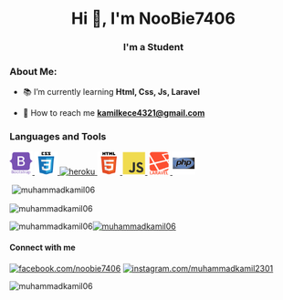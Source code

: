 <h1 align="center">Hi 👋, I'm NooBie7406</h1>
<h3 align="center">I'm a Student</h3>

<h3 align="left">About Me:</h3>

- 📚 I’m currently learning **Html, Css, Js, Laravel**

- 📩 How to reach me **kamilkece4321@gmail.com**

<h3 align="left">Languages and Tools</h3>
<p align="left"> <a href="https://getbootstrap.com" target="_blank" rel="noreferrer"> <img src="https://raw.githubusercontent.com/devicons/devicon/master/icons/bootstrap/bootstrap-plain-wordmark.svg" alt="bootstrap" width="40" height="40"/> </a> <a href="https://www.w3schools.com/css/" target="_blank" rel="noreferrer"> <img src="https://raw.githubusercontent.com/devicons/devicon/master/icons/css3/css3-original-wordmark.svg" alt="css3" width="40" height="40"/> </a> <a href="https://heroku.com" target="_blank" rel="noreferrer"> <img src="https://www.vectorlogo.zone/logos/heroku/heroku-icon.svg" alt="heroku" width="40" height="40"/> </a> <a href="https://www.w3.org/html/" target="_blank" rel="noreferrer"> <img src="https://raw.githubusercontent.com/devicons/devicon/master/icons/html5/html5-original-wordmark.svg" alt="html5" width="40" height="40"/> </a> <a href="https://developer.mozilla.org/en-US/docs/Web/JavaScript" target="_blank" rel="noreferrer"> <img src="https://raw.githubusercontent.com/devicons/devicon/master/icons/javascript/javascript-original.svg" alt="javascript" width="40" height="40"/> </a> <a href="https://laravel.com/" target="_blank" rel="noreferrer"> <img src="https://raw.githubusercontent.com/devicons/devicon/master/icons/laravel/laravel-plain-wordmark.svg" alt="laravel" width="40" height="40"/> </a> <a href="https://www.php.net" target="_blank" rel="noreferrer"> <img src="https://raw.githubusercontent.com/devicons/devicon/master/icons/php/php-original.svg" alt="php" width="40" height="40"/> </a> </p>

<p>&nbsp;<img align="center" src="https://github-readme-stats.vercel.app/api?username=muhammadkamil06&theme=radical&show_icons=true&locale=en" alt="muhammadkamil06" /></p>

<p><img align="center" src="https://github-readme-streak-stats.herokuapp.com/?user=muhammadkamil06&theme=radical" alt="muhammadkamil06" /></p>

<p><img align="left" src="https://github-readme-stats.vercel.app/api/top-langs?username=muhammadkamil06&theme=radical&show_icons=true&locale=en&layout=compact" alt="muhammadkamil06" /></p>


<p align="left"> <a href="https://github.com/ryo-ma/github-profile-trophy"><img src="https://github-profile-trophy.vercel.app/?username=muhammadkamil06&theme=radical" alt="muhammadkamil06" /></a> </p>


<h4 align="left">Connect with me</h4>
<p align="left">
<a href="https://fb.com/facebook.com/noobie7406" target="blank"><img align="center" src="https://raw.githubusercontent.com/rahuldkjain/github-profile-readme-generator/master/src/images/icons/Social/facebook.svg" alt="facebook.com/noobie7406" height="30" width="40" /></a>
<a href="https://instagram.com/instagram.com/muhammadkamil2301" target="blank"><img align="center" src="https://raw.githubusercontent.com/rahuldkjain/github-profile-readme-generator/master/src/images/icons/Social/instagram.svg" alt="instagram.com/muhammadkamil2301" height="30" width="40" /></a>
</p>


<p align="left"> <img src="https://komarev.com/ghpvc/?username=muhammadkamil06&label=Profile%20views&color=0e75b6&style=flat" alt="muhammadkamil06" /> </p>


